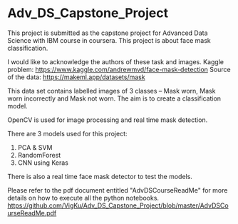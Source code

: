 # Adv_DS_Capstone_Project


This project is submitted as the capstone project for Advanced Data Science with IBM course in coursera. 
This project is about face mask classification.

I would like to acknowledge the authors of these task and images.
Kaggle problem: https://www.kaggle.com/andrewmvd/face-mask-detection
Source of the data: https://makeml.app/datasets/mask

This data set contains labelled images of 3 classes – Mask worn, Mask worn incorrectly and Mask not worn. 
The aim is to create a classification model.

OpenCV is used for image processing and real time mask detection.

There are 3 models used for this project:
  1) PCA & SVM
  2) RandomForest
  3) CNN using Keras
  
  There is also a real time face mask detector to test the models.
  
 Please refer to the pdf document entitled "AdvDSCourseReadMe" for more details on how to execute all the python notebooks.
 https://github.com/VigKu/Adv_DS_Capstone_Project/blob/master/AdvDSCourseReadMe.pdf

